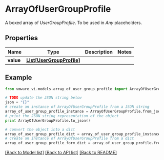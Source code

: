 # ArrayOfUserGroupProfile

A boxed array of *UserGroupProfile*. To be used in *Any* placeholders. 

## Properties
Name | Type | Description | Notes
------------ | ------------- | ------------- | -------------
**value** | [**List[UserGroupProfile]**](UserGroupProfile.md) |  | 

## Example

```python
from vmware_vi.models.array_of_user_group_profile import ArrayOfUserGroupProfile

# TODO update the JSON string below
json = "{}"
# create an instance of ArrayOfUserGroupProfile from a JSON string
array_of_user_group_profile_instance = ArrayOfUserGroupProfile.from_json(json)
# print the JSON string representation of the object
print ArrayOfUserGroupProfile.to_json()

# convert the object into a dict
array_of_user_group_profile_dict = array_of_user_group_profile_instance.to_dict()
# create an instance of ArrayOfUserGroupProfile from a dict
array_of_user_group_profile_form_dict = array_of_user_group_profile.from_dict(array_of_user_group_profile_dict)
```
[[Back to Model list]](../README.md#documentation-for-models) [[Back to API list]](../README.md#documentation-for-api-endpoints) [[Back to README]](../README.md)


